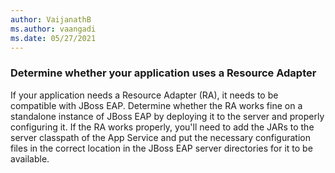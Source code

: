 ```yaml
---
author: VaijanathB
ms.author: vaangadi
ms.date: 05/27/2021
---
```


### Determine whether your application uses a Resource Adapter

If your application needs a Resource Adapter (RA), it needs to be compatible with JBoss EAP. Determine whether the RA works fine on a standalone instance of JBoss EAP by deploying it to the server and properly configuring it. If the RA works properly, you'll need to add the JARs to the server classpath of the App Service and put the necessary configuration files in the correct location in the JBoss EAP server directories for it to be available.
